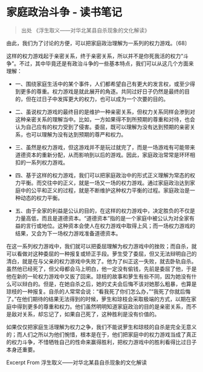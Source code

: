 
# 家庭政治斗争 - 读书笔记

> 出处 《浮生取义——对华北某县自杀现象的文化解读》
 
由此，我们为了讨论的方便，可以把家庭政治理解为一系列的权力游戏。〔68〕

这样的权力游戏起于亲密关系，终于亲密关系，所以并不是你死我活的权力“斗争”。不过，其中毕竟还是有政治斗争的一些基本特点，我们可以从这几个方面来理解：

* 一、围绕家庭生活中的某个事件，人们都希望自己有更大的发言权，或至少得到更多的尊重。权力游戏是就此展开的角逐。共同过好日子仍然是最终的目的，但在过日子中发挥更大的权力，也可以成为一个次要的目的。

* 二、虽说权力游戏的最终目的是维护一种亲密关系，但权力关系同样会渗到对这种亲密关系的理解当中。比如，一方如果得不到所预期的尊重和对待，也会认为自己应有的权力受到了侵害。委屈，既可以理解为没有达到预期的亲密关系，也可以理解为没有达到预期的尊严和权力。

* 三、虽然是权力游戏，但这游戏并不是玩过就完了，而是一场游戏有可能带来道德资本的重新分配，从而影响到以后的游戏。因此，家庭政治常常是环环相扣的一系列权力游戏。

* 四、基于这样的权力游戏，我们可以把家庭政治中的形式正义理解为常态的权力平衡。而交往中的正义，就是一场又一场的权力游戏。通过家庭政治达到家庭中的公平和正义的过程，就是不断维护这种权力平衡的过程。家庭政治是一种动态的权力平衡。

* 五、由于全家的利益是公认的目的，在这样的权力游戏中，决定胜负的不仅是力量高低，而且是道德资本。“道德资本”指的是一个家庭中被公认为对全家有益的言行或地位。这种资本会使人在权力游戏中取得上风；而一场权力游戏的结果，又会为下一场权力游戏准备道德资本。

在这一系列权力游戏中，我们就可以把委屈理解为权力游戏中的挫败；而自杀，就可以看做对这种委屈的一种报复或矫正手段。萝生受了委屈，但又无法辩明自己的清白，就是在与父亲的权力游戏中失败了。他为了纠正这一失败，就去卧轨自杀。虽然他已经死了，但父母都会马上明白，他一定没有偷钱，先前是委屈了他，于是他在新的一轮权力游戏中又扳了回来。琼枝的故事和萝生有些不同，因为她没有什么可以辩白的。但是，在她自杀之后，她的丈夫会后悔不该对她那么粗暴，也算是琼枝的一种报复。自杀的人常常会说：“看我死了你们怎么办，”“我死了你就后悔了。”在他们期待的结果无法得到的时候，萝生和琼枝会采取极端的方式，以期在家庭中得到更多的尊重和权力。他们虽然明明知道家庭政治的目的是亲密关系，而不是敌对关系，却忘记了，如果自己死了，这种胜利是没有价值的。

如果仅仅把家庭生活理解为权力之争，我们不能说萝生和琼枝的自杀是完全无意义的；而人们之所以为他们惋惜，根本是在于，他们把家庭中的权力游戏当成了真正的权力斗争，不惜牺牲自己的性命来赢得胜利，把权力游戏中的胜利看得比过日子本身还重要。

Excerpt From
浮生取义——对华北某县自杀现象的文化解读